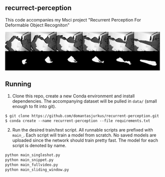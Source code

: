 ## recurrect-perception
This code accompanies my Msci project "Recurrent Perception For Deformable Object Recogniton"

![Move](/img/cpdataset.png?raw=true "Sample move")  

## Running
1. Clone this repo, create a new Conda environment and install dependencies.
The accompanying dataset will be pulled in `data/` (small enough to fit into git).
```
$ git clone https://github.com/domantasjurkus/recurrent-perception.git
$ conda create --name recurrent-perception --file requirements.txt
```

2. Run the desired train/test script. All runnable scripts are prefixed with `main_`.
Each script will train a model from scratch. No saved models are uploaded since the network should train pretty fast.
The model for each script is denoted by name.
```
python main_singleshot.py
python main_snippet.py
python main_fullvideo.py
python main_sliding_window.py
```

